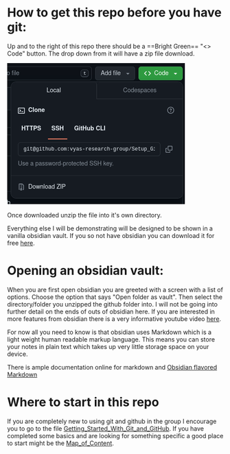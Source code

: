 # How to get this repo before you have git:

Up and to the right of this repo there should be a ==Bright Green== "<> Code" button.
The drop down from it will have a zip file download.

![photo](https://github.com/vyas-research-group/Setup_Git/blob/main/Images/Download.png?raw=true)

Once downloaded unzip the file into it's own directory.

Everything else I will be demonstrating will be designed to be  shown in a vanilla obsidian vault. If you so not have obsidian you can download it for free [here](https://obsidian.md/download).

# Opening an obsidian vault:
When you are first open obsidian you are greeted with a screen with a list of options. 
Choose the option that says "Open folder as vault".
Then select the directory/folder you unzipped the github folder into.
I will not be going into further detail on the ends of outs of obsidian here.
If you are interested in more features from obsidian there is a very informative youtube video [here](https://youtu.be/WqKluXIra70?si=27lPegnT8Z1urN12).

For now all you need to know is that obsidian uses Markdown which is a light weight human readable markup language. This means you can store your notes in plain text which takes up very little storage space on your device.

There is ample documentation online for markdown and [Obsidian flavored Markdown](https://help.obsidian.md/Editing+and+formatting/Basic+formatting+syntax)

# Where to start in this repo

If you are completely new to using git and github in the group I encourage you to go to the file [Getting_Started_With_Git_and_GitHub](Getting_Started_With_Git_and_GitHub.md). 
If you have completed some basics and are looking for something specific a good place to start might be the [Map_of_Content](Map_of_Content.md).
